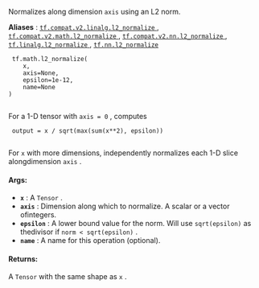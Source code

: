 Normalizes along dimension  `axis`  using an L2 norm.

**Aliases** : [ `tf.compat.v2.linalg.l2_normalize` ](/api_docs/python/tf/math/l2_normalize), [ `tf.compat.v2.math.l2_normalize` ](/api_docs/python/tf/math/l2_normalize), [ `tf.compat.v2.nn.l2_normalize` ](/api_docs/python/tf/math/l2_normalize), [ `tf.linalg.l2_normalize` ](/api_docs/python/tf/math/l2_normalize), [ `tf.nn.l2_normalize` ](/api_docs/python/tf/math/l2_normalize)

```
 tf.math.l2_normalize(
    x,
    axis=None,
    epsilon=1e-12,
    name=None
)
 
```

For a 1-D tensor with  `axis = 0` , computes

```
 output = x / sqrt(max(sum(x**2), epsilon))
 
```

For  `x`  with more dimensions, independently normalizes each 1-D slice alongdimension  `axis` .

#### Args:
- **`x`** : A  `Tensor` .
- **`axis`** : Dimension along which to normalize.  A scalar or a vector ofintegers.
- **`epsilon`** : A lower bound value for the norm. Will use  `sqrt(epsilon)`  as thedivisor if  `norm < sqrt(epsilon)` .
- **`name`** : A name for this operation (optional).


#### Returns:
A  `Tensor`  with the same shape as  `x` .

